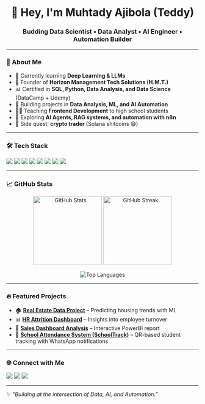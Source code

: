 <!-- Profile README for TeddyM1975 -->

<h1 align="center">👋 Hey, I'm Muhtady Ajibola (Teddy)</h1>
<h3 align="center">Budding Data Scientist • Data Analyst • AI Engineer • Automation Builder</h3>

---

### 🚀 About Me
- 🌱 Currently learning **Deep Learning & LLMs**  
- 💼 Founder of **Horizon Management Tech Solutions (H.M.T.)**  
- 📊 Certified in **SQL, Python, Data Analysis, and Data Science** (DataCamp + Udemy)  
- 🔭 Building projects in **Data Analysis, ML, and AI Automation**  
- 🧑‍🏫 Teaching **Frontend Development** to high school students  
- 🎯 Exploring **AI Agents, RAG systems, and automation with n8n**  
- 💸 Side quest: **crypto trader** (Solana shitcoins 😅)  

---

### 🛠️ Tech Stack
<p align="left">
  <img src="https://img.shields.io/badge/-Python-3776AB?style=for-the-badge&logo=python&logoColor=white" />
  <img src="https://img.shields.io/badge/-PostgreSQL-336791?style=for-the-badge&logo=postgresql&logoColor=white" />
  <img src="https://img.shields.io/badge/-Pandas-150458?style=for-the-badge&logo=pandas&logoColor=white" />
  <img src="https://img.shields.io/badge/-ScikitLearn-F7931E?style=for-the-badge&logo=scikitlearn&logoColor=white" />
  <img src="https://img.shields.io/badge/-Seaborn-0099CC?style=for-the-badge&logo=seaborn&logoColor=white" />
  <img src="https://img.shields.io/badge/-PowerBI-F2C811?style=for-the-badge&logo=powerbi&logoColor=black" />
  <img src="https://img.shields.io/badge/-GitHub-181717?style=for-the-badge&logo=github" />
  <img src="https://img.shields.io/badge/OpenAI-4A4A55?logo=openai&style=for-the-badge" />
</p>

---

### 📈 GitHub Stats
<p align="center">
  <img src="https://github-readme-stats.vercel.app/api?username=TeddyM1975&show_icons=true&theme=tokyonight" alt="GitHub Stats" height="180" />
  <img src="https://github-readme-streak-stats.herokuapp.com/?user=TeddyM1975&theme=tokyonight" alt="GitHub Streak" height="180" />
</p>

<p align="center">
  <img src="https://github-readme-stats.vercel.app/api/top-langs/?username=TeddyM1975&layout=compact&theme=tokyonight" alt="Top Languages" />
</p>

---

### 🔥 Featured Projects
- 🏠 **[Real Estate Data Project](#)** – Predicting housing trends with ML  
- 📊 **[HR Attrition Dashboard](#)** – Insights into employee turnover  
- 🛒 **[Sales Dashboard Analysis](#)** – Interactive PowerBI report  
- 🏫 **[School Attendance System (SchoolTrack)](#)** – QR-based student tracking with WhatsApp notifications  

---

### 🌐 Connect with Me
<p align="left">
  <a href="https://www.linkedin.com/in/muhtady-olajobi-795b131b6/"><img src="https://img.shields.io/badge/-LinkedIn-0077B5?style=for-the-badge&logo=linkedin&logoColor=white" /></a>
  <a href="https://x.com/muhtady_olajobi"><img src="https://img.shields.io/badge/-Twitter-1DA1F2?style=for-the-badge&logo=twitter&logoColor=white" /></a>
  <a href="mailto:Muhtadyajibola@gmail.com"><img src="https://img.shields.io/badge/-Gmail-D14836?style=for-the-badge&logo=gmail&logoColor=white" /></a>
</p>

---

✨ *“Building at the intersection of Data, AI, and Automation.”*

<!---
TeddyM1975/TeddyM1975 is a ✨ special ✨ repository because its `README.md` (this file) appears on your GitHub profile.
You can click the Preview link to take a look at your changes.
--->
